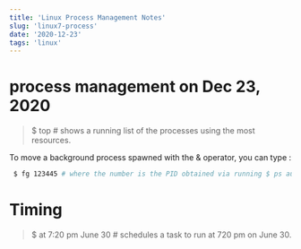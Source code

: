 ```yaml
---
title: 'Linux Process Management Notes'
slug: 'linux7-process'
date: '2020-12-23'
tags: 'linux'
---
```


# process management on Dec 23, 2020

> $ top # shows a running list of the processes using the most resources.

To move a background process spawned with the & operator, you can type :

```bash
 $ fg 123445 # where the number is the PID obtained via running $ ps aux
```

# Timing

> $ at 7:20 pm June 30 # schedules a task to run at 720 pm on June 30.